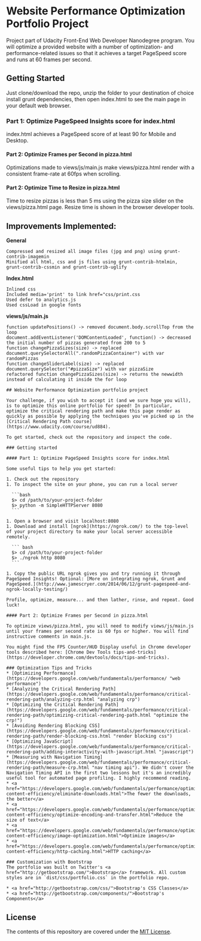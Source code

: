 # Website Performance Optimization Portfolio Project
Project part of Udacity Front-End Web Developer Nanodegree program.
You will optimize a provided website with a number of optimization- and performance-related issues so that it achieves a target PageSpeed score and runs at 60 frames per second.

## Getting Started
Just clone/download the repo, unzip the folder to your destination of choice install grunt dependencies, then open index.html to see the main page in your default web browser.

### Part 1: Optimize PageSpeed Insights score for index.html
index.html achieves a PageSpeed score of at least 90 for Mobile and Desktop.
#### Part 2: Optimize Frames per Second in pizza.html
Optimizations made to views/js/main.js make views/pizza.html render with a consistent frame-rate at 60fps when scrolling.
#### Part 2: Optimize Time to Resize in pizza.html
Time to resize pizzas is less than 5 ms using the pizza size slider on the views/pizza.html page. Resize time is shown in the browser developer tools.

## Improvements Implemented:

**General**

    Compressed and resized all image files (jpg and png) using grunt-contrib-imagemin
    Minified all html, css and js files using grunt-contrib-htmlmin, grunt-contrib-cssmin and grunt-contrib-uglify

**Index.html**

    Inlined css
    Included media='print' to link href="css/print.css
    Used defer to analytics.js
    Used cssLoad in google fonts

**views/js/main.js**

    function updatePositions() -> removed document.body.scrollTop from the loop
    document.addEventListener('DOMContentLoaded', function() -> decreased the initial number of pizzas generated from 200 to 5
    function changePizzaSizes(size) -> replaced document.querySelectorAll(".randomPizzaContainer") with var randomPizzas
    function changeSliderLabel(size) -> replaced document.querySelector("#pizzaSize") with var pizzaSize
    refactored function changePizzaSizes(size) -> returns the newwidth instead of calculating it inside the for loop

    ## Website Performance Optimization portfolio project

    Your challenge, if you wish to accept it (and we sure hope you will), is to optimize this online portfolio for speed! In particular, optimize the critical rendering path and make this page render as quickly as possible by applying the techniques you've picked up in the [Critical Rendering Path course](https://www.udacity.com/course/ud884).

    To get started, check out the repository and inspect the code.

    ### Getting started

    #### Part 1: Optimize PageSpeed Insights score for index.html

    Some useful tips to help you get started:

    1. Check out the repository
    1. To inspect the site on your phone, you can run a local server

      ```bash
      $> cd /path/to/your-project-folder
      $> python -m SimpleHTTPServer 8080
      ```

    1. Open a browser and visit localhost:8080
    1. Download and install [ngrok](https://ngrok.com/) to the top-level of your project directory to make your local server accessible remotely.

      ``` bash
      $> cd /path/to/your-project-folder
      $> ./ngrok http 8080
      ```

    1. Copy the public URL ngrok gives you and try running it through PageSpeed Insights! Optional: [More on integrating ngrok, Grunt and PageSpeed.](http://www.jamescryer.com/2014/06/12/grunt-pagespeed-and-ngrok-locally-testing/)

    Profile, optimize, measure... and then lather, rinse, and repeat. Good luck!

    #### Part 2: Optimize Frames per Second in pizza.html

    To optimize views/pizza.html, you will need to modify views/js/main.js until your frames per second rate is 60 fps or higher. You will find instructive comments in main.js.

    You might find the FPS Counter/HUD Display useful in Chrome developer tools described here: [Chrome Dev Tools tips-and-tricks](https://developer.chrome.com/devtools/docs/tips-and-tricks).

    ### Optimization Tips and Tricks
    * [Optimizing Performance](https://developers.google.com/web/fundamentals/performance/ "web performance")
    * [Analyzing the Critical Rendering Path](https://developers.google.com/web/fundamentals/performance/critical-rendering-path/analyzing-crp.html "analyzing crp")
    * [Optimizing the Critical Rendering Path](https://developers.google.com/web/fundamentals/performance/critical-rendering-path/optimizing-critical-rendering-path.html "optimize the crp!")
    * [Avoiding Rendering Blocking CSS](https://developers.google.com/web/fundamentals/performance/critical-rendering-path/render-blocking-css.html "render blocking css")
    * [Optimizing JavaScript](https://developers.google.com/web/fundamentals/performance/critical-rendering-path/adding-interactivity-with-javascript.html "javascript")
    * [Measuring with Navigation Timing](https://developers.google.com/web/fundamentals/performance/critical-rendering-path/measure-crp.html "nav timing api"). We didn't cover the Navigation Timing API in the first two lessons but it's an incredibly useful tool for automated page profiling. I highly recommend reading.
    * <a href="https://developers.google.com/web/fundamentals/performance/optimizing-content-efficiency/eliminate-downloads.html">The fewer the downloads, the better</a>
    * <a href="https://developers.google.com/web/fundamentals/performance/optimizing-content-efficiency/optimize-encoding-and-transfer.html">Reduce the size of text</a>
    * <a href="https://developers.google.com/web/fundamentals/performance/optimizing-content-efficiency/image-optimization.html">Optimize images</a>
    * <a href="https://developers.google.com/web/fundamentals/performance/optimizing-content-efficiency/http-caching.html">HTTP caching</a>

    ### Customization with Bootstrap
    The portfolio was built on Twitter's <a href="http://getbootstrap.com/">Bootstrap</a> framework. All custom styles are in `dist/css/portfolio.css` in the portfolio repo.

    * <a href="http://getbootstrap.com/css/">Bootstrap's CSS Classes</a>
    * <a href="http://getbootstrap.com/components/">Bootstrap's Components</a>


## License

The contents of this repository are covered under the [MIT License](https://github.com/sctkusel/frontend-nanodegree-frogger-game-project/LICENSE.txt).
